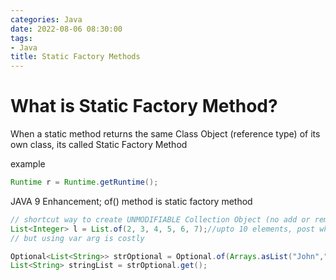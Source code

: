```yaml
---
categories: Java
date: 2022-08-06 08:30:00
tags:
- Java
title: Static Factory Methods
---
```


# What is Static Factory Method?

When a static method returns the same Class Object (reference type) of its own
class, its called Static Factory Method

example

```java
Runtime r = Runtime.getRuntime();
```

JAVA 9 Enhancement; of() method is static factory method

 ```java
// shortcut way to create UNMODIFIABLE Collection Object (no add or remove works after it)
List<Integer> l = List.of(2, 3, 4, 5, 6, 7);//upto 10 elements, post which var-arg method
// but using var arg is costly

Optional<List<String>> strOptional = Optional.of(Arrays.asList("John","Doe"));
List<String> stringList = strOptional.get();
```